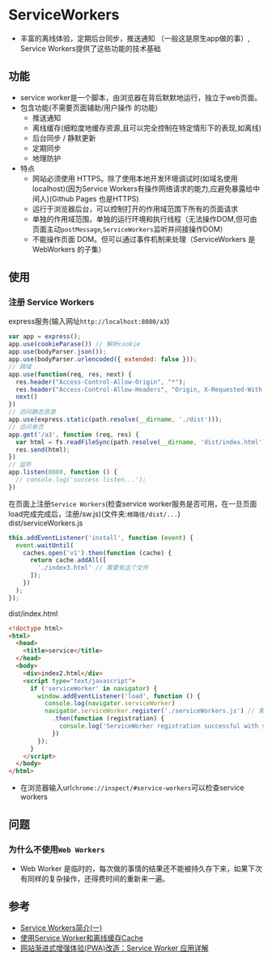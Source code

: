 # ServiceWorkers
- 丰富的离线体验，定期后台同步，推送通知 （一般这是原生app做的事）, Service Workers提供了这些功能的技术基础

## 功能
- service worker是一个脚本，由浏览器在背后默默地运行，独立于web页面。
- 包含功能(不需要页面辅助/用户操作 的功能)
  * 推送通知
  * 离线缓存(细粒度地缓存资源,且可以完全控制在特定情形下的表现,如离线)
  * 后台同步 / 静默更新
  * 定期同步
  * 地理防护
- 特点
  * 网站必须使用 HTTPS。除了使用本地开发环境调试时(如域名使用 localhost)(因为Service Workers有操作网络请求的能力,应避免暴露给中间人)(Github Pages 也是HTTPS)
  * 运行于浏览器后台，可以控制打开的作用域范围下所有的页面请求
  * 单独的作用域范围，单独的运行环境和执行线程（无法操作DOM,但可由页面主动`postMessage`,`ServiceWorkers`监听并间接操作DOM）
  * 不能操作页面 DOM。但可以通过事件机制来处理（ServiceWorkers 是 WebWorkers 的子集）

## 使用
### 注册 Service Workers
express服务(输入网址`http://localhost:8080/a3`)
```js
var app = express();	
app.use(cookieParase())	// 解析cookie									
app.use(bodyParser.json());											
app.use(bodyParser.urlencoded({ extended: false }));		
// 跨域
app.use(function(req, res, next) {
  res.header("Access-Control-Allow-Origin", "*");
  res.header("Access-Control-Allow-Headers", "Origin, X-Requested-With, Content-Type, Accept")
  next()
})
// 访问静态资源											
app.use(express.static(path.resolve(__dirname, './dist')));				
// 访问单页											
app.get('/a3', function (req, res) {											
  var html = fs.readFileSync(path.resolve(__dirname, 'dist/index.html'), 'utf-8');	
  res.send(html);											
})
// 监听											
app.listen(8080, function () {											
  // console.log('success listen...');											
})
```
在页面上注册`Service Workers`(检查service worker服务是否可用，在一旦页面load完成完成后，注册/sw.js)(文件夹:`根路径/dist/...`)  
dist/serviceWorkers.js  
```js
this.addEventListener('install', function (event) {
  event.waitUntil(
    caches.open('v1').then(function (cache) {
      return cache.addAll([
        './index3.html' // 需要有这个文件
      ]);
    })
  );
});
```
dist/index.html
```html
<!doctype html>
<html>
  <head>
    <title>service</title>
  </head>
  <body>
    <div>index2.html</div>
    <script type="text/javascript">
      if ('serviceWorker' in navigator) {
        window.addEventListener('load', function () {
          console.log(navigator.serviceWorker)
          navigator.serviceWorker.register('./serviceWorkers.js') // 需要有这个文件
            .then(function (registration) {
              console.log('ServiceWorker registration successful with scope: ', registration.scope)
            })
        });
      }
    </script>
  </body>  
</html>
```
- 在浏览器输入url`chrome://inspect/#service-workers`可以检查service workers

## 问题
### 为什么不使用`Web Workers`
- Web Worker 是临时的，每次做的事情的结果还不能被持久存下来，如果下次有同样的复杂操作，还得费时间的重新来一遍。


## 参考
- [Service Workers简介(一)](https://www.jianshu.com/p/1bc5bf8be43d)
- [使用Service Worker和离线缓存Cache](https://www.jianshu.com/p/778f37db5a49)
- [网站渐进式增强体验(PWA)改造：Service Worker 应用详解](https://lzw.me/a/pwa-service-worker.html)
